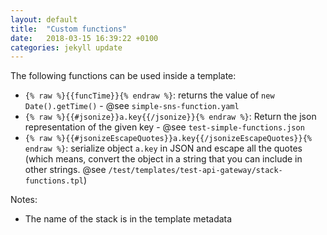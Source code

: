 ```yaml
---
layout: default
title:  "Custom functions"
date:   2018-03-15 16:39:22 +0100
categories: jekyll update
---
```

The following functions can be used inside a template:
* `{% raw %}{{funcTime}}{% endraw %}`: returns the value of `new Date().getTime()` - @see `simple-sns-function.yaml`
* `{% raw %}{{#jsonize}}a.key{{/jsonize}}{% endraw %}`: Return the json representation of the given key - @see `test-simple-functions.json`
* `{% raw %}{{#jsonizeEscapeQuotes}}a.key{{/jsonizeEscapeQuotes}}{% endraw %}`: serialize object `a.key` in JSON and escape all the quotes (which means, convert the object in a string that you can include in other strings. @see `/test/templates/test-api-gateway/stack-functions.tpl`)

Notes:
* The name of the stack is in the template metadata